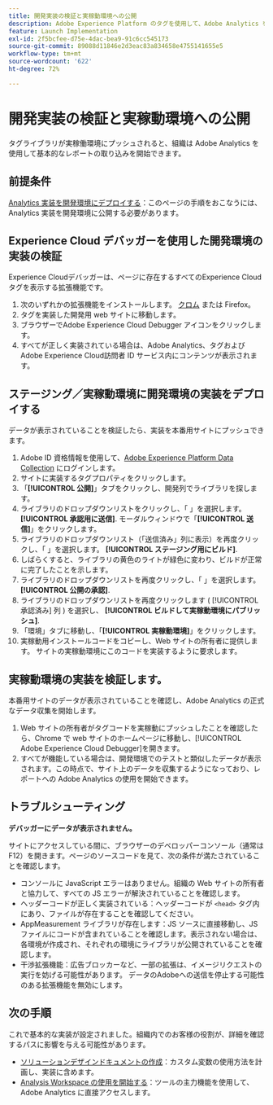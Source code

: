 ```yaml
---
title: 開発実装の検証と実稼動環境への公開
description: Adobe Experience Platform のタグを使用して、Adobe Analytics を実稼動環境にデプロイする方法を説明します。
feature: Launch Implementation
exl-id: 2f5bcfee-d75e-4dac-bea9-91c6cc545173
source-git-commit: 89088d11846e2d3eac83a834658e4755141655e5
workflow-type: tm+mt
source-wordcount: '622'
ht-degree: 72%

---
```


# 開発実装の検証と実稼動環境への公開

タグライブラリが実稼働環境にプッシュされると、組織は Adobe Analytics を使用して基本的なレポートの取り込みを開始できます。

## 前提条件

[Analytics 実装を開発環境にデプロイする](deploy-dev.md)：このページの手順をおこなうには、Analytics 実装を開発環境に公開する必要があります。

## Experience Cloud デバッガーを使用した開発環境の実装の検証

Experience Cloudデバッガーは、ページに存在するすべてのExperience Cloudタグを表示する拡張機能です。

1. 次のいずれかの拡張機能をインストールします。 [クロム](https://chrome.google.com/webstore/detail/adobe-experience-platform/bfnnokhpnncpkdmbokanobigaccjkpob) または Firefox。
2. タグを実装した開発用 web サイトに移動します。
3. ブラウザーでAdobe Experience Cloud Debugger アイコンをクリックします。
4. すべてが正しく実装されている場合は、Adobe Analytics、タグおよびAdobe Experience Cloud訪問者 ID サービス内にコンテンツが表示されます。

## ステージング／実稼動環境に開発環境の実装をデプロイする

データが表示されていることを検証したら、実装を本番用サイトにプッシュできます。

1. Adobe ID 資格情報を使用して、[Adobe Experience Platform Data Collection](https://experience.adobe.com/data-collection) にログインします。
1. サイトに実装するタグプロパティをクリックします。
1. 「**[!UICONTROL 公開]**」タブをクリックし、開発列でライブラリを探します。
1. ライブラリのドロップダウンリストをクリックし、「 」を選択します。 **[!UICONTROL 承認用に送信]**. モーダルウィンドウで「**[!UICONTROL 送信]**」をクリックします。
1. ライブラリのドロップダウンリスト（「送信済み」列に表示）を再度クリックし、「 」を選択します。 **[!UICONTROL ステージング用にビルド]**.
1. しばらくすると、ライブラリの黄色のライトが緑色に変わり、ビルドが正常に完了したことを示します。
1. ライブラリのドロップダウンリストを再度クリックし、「 」を選択します。 **[!UICONTROL 公開の承認]**.
1. ライブラリのドロップダウンリストを再度クリックします ( [!UICONTROL 承認済み] 列 ) を選択し、 **[!UICONTROL ビルドして実稼動環境にパブリッシュ]**.
1. 「環境」タブに移動し、「**[!UICONTROL 実稼動環境]**」をクリックします。
1. 実稼動用インストールコードをコピーし、Web サイトの所有者に提供します。 サイトの実稼動環境にこのコードを実装するように要求します。

## 実稼動環境の実装を検証します。

本番用サイトのデータが表示されていることを確認し、Adobe Analytics の正式なデータ収集を開始します。

1. Web サイトの所有者がタグコードを実稼動にプッシュしたことを確認したら、Chrome で web サイトのホームページに移動し、[!UICONTROL Adobe Experience Cloud Debugger]を開きます。
2. すべてが機能している場合は、開発環境でのテストと類似したデータが表示されます。この時点で、サイト上のデータを収集するようになっており、レポートへの Adobe Analytics の使用を開始できます。

## トラブルシューティング

**デバッガーにデータが表示されません。**

サイトにアクセスしている間に、ブラウザーのデベロッパーコンソール（通常は F12）を開きます。ページのソースコードを見て、次の条件が満たされていることを確認します。

* コンソールに JavaScript エラーはありません。組織の Web サイトの所有者と協力して、すべての JS エラーが解決されていることを確認します。
* ヘッダーコードが正しく実装されている：ヘッダーコードが `<head>` タグ内にあり、ファイルが存在することを確認してください。
* AppMeasurement ライブラリが存在します：JS ソースに直接移動し、JS ファイルにコードが含まれていることを確認します。表示されない場合は、各環境が作成され、それぞれの環境にライブラリが公開されていることを確認します。
* 干渉拡張機能：広告ブロッカーなど、一部の拡張は、イメージリクエストの実行を妨げる可能性があります。 データのAdobeへの送信を停止する可能性のある拡張機能を無効にします。

## 次の手順

これで基本的な実装が設定されました。組織内でのお客様の役割が、詳細を確認するパスに影響を与える可能性があります。

* [ソリューションデザインドキュメントの作成](../prepare/solution-design.md)：カスタム変数の使用方法を計画し、実装に含めます。
* [Analysis Workspace の使用を開始する](/help/analyze/analysis-workspace/home.md)：ツールの主力機能を使用して、Adobe Analytics に直接アクセスします。
